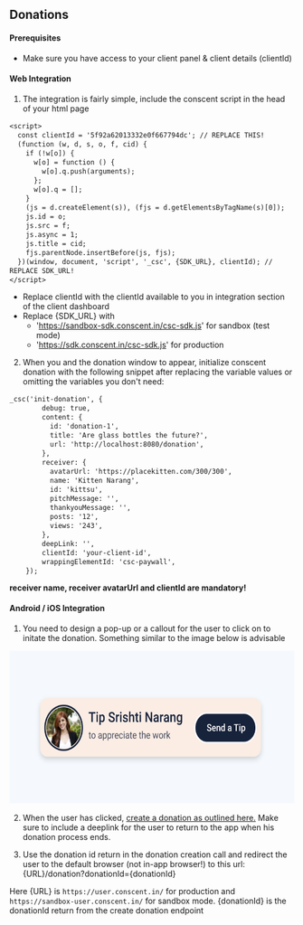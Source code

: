 ## Donations

#### Prerequisites

- Make sure you have access to your client panel & client details (clientId)

#### Web Integration

1. The integration is fairly simple, include the conscent script in the head of your html page

```
<script>
  const clientId = '5f92a62013332e0f667794dc'; // REPLACE THIS!
  (function (w, d, s, o, f, cid) {
    if (!w[o]) {
      w[o] = function () {
        w[o].q.push(arguments);
      };
      w[o].q = [];
    }
    (js = d.createElement(s)), (fjs = d.getElementsByTagName(s)[0]);
    js.id = o;
    js.src = f;
    js.async = 1;
    js.title = cid;
    fjs.parentNode.insertBefore(js, fjs);
  })(window, document, 'script', '_csc', {SDK_URL}, clientId); // REPLACE SDK_URL!
</script>
```

- Replace clientId with the clientId available to you in integration section of the client dashboard
- Replace {SDK_URL} with
  - 'https://sandbox-sdk.conscent.in/csc-sdk.js' for sandbox (test mode)
  - 'https://sdk.conscent.in/csc-sdk.js' for production

2. When you and the donation window to appear, initialize conscent donation with the following snippet after replacing the variable values or omitting the variables you don't need:

```
_csc('init-donation', {
        debug: true,
        content: {
          id: 'donation-1',
          title: 'Are glass bottles the future?',
          url: 'http://localhost:8080/donation',
        },
        receiver: {
          avatarUrl: 'https://placekitten.com/300/300',
          name: 'Kitten Narang',
          id: 'kittsu',
          pitchMessage: '',
          thankyouMessage: '',
          posts: '12',
          views: '243',
        },
        deepLink: '',
        clientId: 'your-client-id',
        wrappingElementId: 'csc-paywall',
    });
```

**receiver name, receiver avatarUrl and clientId are mandatory!**

#### Android / iOS Integration

1. You need to design a pop-up or a callout for the user to click on to initate the donation. Something similar to the image below is advisable

<p align="center">
  <img src="../media/donation.png" height="270" title="Beta Screen">
</p>

2. When the user has clicked, [create a donation as outlined here.](https://tsbmediaventure.github.io/developer-docs/#donations) Make sure to include a deeplink for the user to return to the app when his donation process ends.

3. Use the donation id return in the donation creation call and redirect the user to the default browser (not in-app browser!) to this url: {URL}/donation?donationId={donationId}

Here {URL} is `https://user.conscent.in/` for production and `https://sandbox-user.conscent.in/` for sandbox mode.
{donationId} is the donationId return from the create donation endpoint
